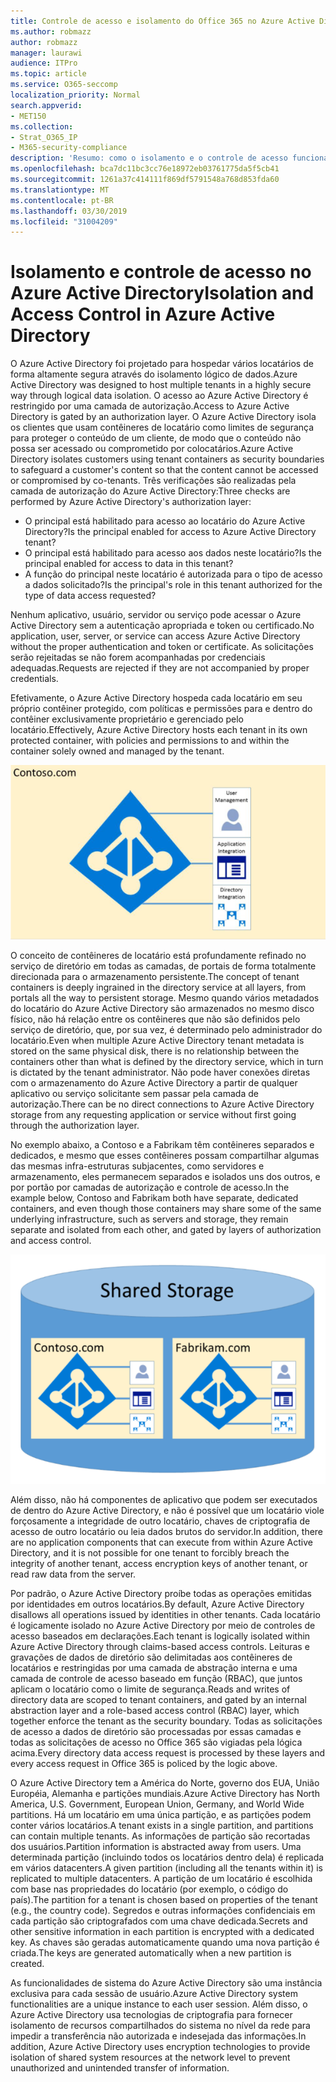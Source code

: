 ```yaml
---
title: Controle de acesso e isolamento do Office 365 no Azure Active Directory
ms.author: robmazz
author: robmazz
manager: laurawi
audience: ITPro
ms.topic: article
ms.service: O365-seccomp
localization_priority: Normal
search.appverid:
- MET150
ms.collection:
- Strat_O365_IP
- M365-security-compliance
description: 'Resumo: como o isolamento e o controle de acesso funcionam no Azure Active Directory.'
ms.openlocfilehash: bca7dc11bc3cc76e18972eb03761775da5f5cb41
ms.sourcegitcommit: 1261a37c414111f869df5791548a768d853fda60
ms.translationtype: MT
ms.contentlocale: pt-BR
ms.lasthandoff: 03/30/2019
ms.locfileid: "31004209"
---
```

# <a name="isolation-and-access-control-in-azure-active-directory"></a><span data-ttu-id="34b0d-103">Isolamento e controle de acesso no Azure Active Directory</span><span class="sxs-lookup"><span data-stu-id="34b0d-103">Isolation and Access Control in Azure Active Directory</span></span>

<span data-ttu-id="34b0d-104">O Azure Active Directory foi projetado para hospedar vários locatários de forma altamente segura através do isolamento lógico de dados.</span><span class="sxs-lookup"><span data-stu-id="34b0d-104">Azure Active Directory was designed to host multiple tenants in a highly secure way through logical data isolation.</span></span> <span data-ttu-id="34b0d-105">O acesso ao Azure Active Directory é restringido por uma camada de autorização.</span><span class="sxs-lookup"><span data-stu-id="34b0d-105">Access to Azure Active Directory is gated by an authorization layer.</span></span> <span data-ttu-id="34b0d-106">O Azure Active Directory isola os clientes que usam contêineres de locatário como limites de segurança para proteger o conteúdo de um cliente, de modo que o conteúdo não possa ser acessado ou comprometido por colocatários.</span><span class="sxs-lookup"><span data-stu-id="34b0d-106">Azure Active Directory isolates customers using tenant containers as security boundaries to safeguard a customer's content so that the content cannot be accessed or compromised by co-tenants.</span></span> <span data-ttu-id="34b0d-107">Três verificações são realizadas pela camada de autorização do Azure Active Directory:</span><span class="sxs-lookup"><span data-stu-id="34b0d-107">Three checks are performed by Azure Active Directory's authorization layer:</span></span>
- <span data-ttu-id="34b0d-108">O principal está habilitado para acesso ao locatário do Azure Active Directory?</span><span class="sxs-lookup"><span data-stu-id="34b0d-108">Is the principal enabled for access to Azure Active Directory tenant?</span></span>
- <span data-ttu-id="34b0d-109">O principal está habilitado para acesso aos dados neste locatário?</span><span class="sxs-lookup"><span data-stu-id="34b0d-109">Is the principal enabled for access to data in this tenant?</span></span>
- <span data-ttu-id="34b0d-110">A função do principal neste locatário é autorizada para o tipo de acesso a dados solicitado?</span><span class="sxs-lookup"><span data-stu-id="34b0d-110">Is the principal's role in this tenant authorized for the type of data access requested?</span></span>

<span data-ttu-id="34b0d-111">Nenhum aplicativo, usuário, servidor ou serviço pode acessar o Azure Active Directory sem a autenticação apropriada e token ou certificado.</span><span class="sxs-lookup"><span data-stu-id="34b0d-111">No application, user, server, or service can access Azure Active Directory without the proper authentication and token or certificate.</span></span> <span data-ttu-id="34b0d-112">As solicitações serão rejeitadas se não forem acompanhadas por credenciais adequadas.</span><span class="sxs-lookup"><span data-stu-id="34b0d-112">Requests are rejected if they are not accompanied by proper credentials.</span></span>

<span data-ttu-id="34b0d-113">Efetivamente, o Azure Active Directory hospeda cada locatário em seu próprio contêiner protegido, com políticas e permissões para e dentro do contêiner exclusivamente proprietário e gerenciado pelo locatário.</span><span class="sxs-lookup"><span data-stu-id="34b0d-113">Effectively, Azure Active Directory hosts each tenant in its own protected container, with policies and permissions to and within the container solely owned and managed by the tenant.</span></span>
 
![Contêiner do Azure](media/office-365-isolation-azure-container.png)

<span data-ttu-id="34b0d-115">O conceito de contêineres de locatário está profundamente refinado no serviço de diretório em todas as camadas, de portais de forma totalmente direcionada para o armazenamento persistente.</span><span class="sxs-lookup"><span data-stu-id="34b0d-115">The concept of tenant containers is deeply ingrained in the directory service at all layers, from portals all the way to persistent storage.</span></span> <span data-ttu-id="34b0d-116">Mesmo quando vários metadados do locatário do Azure Active Directory são armazenados no mesmo disco físico, não há relação entre os contêineres que não são definidos pelo serviço de diretório, que, por sua vez, é determinado pelo administrador do locatário.</span><span class="sxs-lookup"><span data-stu-id="34b0d-116">Even when multiple Azure Active Directory tenant metadata is stored on the same physical disk, there is no relationship between the containers other than what is defined by the directory service, which in turn is dictated by the tenant administrator.</span></span> <span data-ttu-id="34b0d-117">Não pode haver conexões diretas com o armazenamento do Azure Active Directory a partir de qualquer aplicativo ou serviço solicitante sem passar pela camada de autorização.</span><span class="sxs-lookup"><span data-stu-id="34b0d-117">There can be no direct connections to Azure Active Directory storage from any requesting application or service without first going through the authorization layer.</span></span>

<span data-ttu-id="34b0d-118">No exemplo abaixo, a Contoso e a Fabrikam têm contêineres separados e dedicados, e mesmo que esses contêineres possam compartilhar algumas das mesmas infra-estruturas subjacentes, como servidores e armazenamento, eles permanecem separados e isolados uns dos outros, e por portão por camadas de autorização e controle de acesso.</span><span class="sxs-lookup"><span data-stu-id="34b0d-118">In the example below, Contoso and Fabrikam both have separate, dedicated containers, and even though those containers may share some of the same underlying infrastructure, such as servers and storage, they remain separate and isolated from each other, and gated by layers of authorization and access control.</span></span>
 
![Contêineres dedicados do Azure](media/office-365-isolation-azure-dedicated-containers.png)

<span data-ttu-id="34b0d-120">Além disso, não há componentes de aplicativo que podem ser executados de dentro do Azure Active Directory, e não é possível que um locatário viole forçosamente a integridade de outro locatário, chaves de criptografia de acesso de outro locatário ou leia dados brutos do servidor.</span><span class="sxs-lookup"><span data-stu-id="34b0d-120">In addition, there are no application components that can execute from within Azure Active Directory, and it is not possible for one tenant to forcibly breach the integrity of another tenant, access encryption keys of another tenant, or read raw data from the server.</span></span>

<span data-ttu-id="34b0d-121">Por padrão, o Azure Active Directory proíbe todas as operações emitidas por identidades em outros locatários.</span><span class="sxs-lookup"><span data-stu-id="34b0d-121">By default, Azure Active Directory disallows all operations issued by identities in other tenants.</span></span> <span data-ttu-id="34b0d-122">Cada locatário é logicamente isolado no Azure Active Directory por meio de controles de acesso baseados em declarações.</span><span class="sxs-lookup"><span data-stu-id="34b0d-122">Each tenant is logically isolated within Azure Active Directory through claims-based access controls.</span></span> <span data-ttu-id="34b0d-123">Leituras e gravações de dados de diretório são delimitadas aos contêineres de locatários e restringidas por uma camada de abstração interna e uma camada de controle de acesso baseado em função (RBAC), que juntos aplicam o locatário como o limite de segurança.</span><span class="sxs-lookup"><span data-stu-id="34b0d-123">Reads and writes of directory data are scoped to tenant containers, and gated by an internal abstraction layer and a role-based access control (RBAC) layer, which together enforce the tenant as the security boundary.</span></span> <span data-ttu-id="34b0d-124">Todas as solicitações de acesso a dados de diretório são processadas por essas camadas e todas as solicitações de acesso no Office 365 são vigiadas pela lógica acima.</span><span class="sxs-lookup"><span data-stu-id="34b0d-124">Every directory data access request is processed by these layers and every access request in Office 365 is policed by the logic above.</span></span>

<span data-ttu-id="34b0d-125">O Azure Active Directory tem a América do Norte, governo dos EUA, União Européia, Alemanha e partições mundiais.</span><span class="sxs-lookup"><span data-stu-id="34b0d-125">Azure Active Directory has North America, U.S. Government, European Union, Germany, and World Wide partitions.</span></span> <span data-ttu-id="34b0d-126">Há um locatário em uma única partição, e as partições podem conter vários locatários.</span><span class="sxs-lookup"><span data-stu-id="34b0d-126">A tenant exists in a single partition, and partitions can contain multiple tenants.</span></span> <span data-ttu-id="34b0d-127">As informações de partição são recortadas dos usuários.</span><span class="sxs-lookup"><span data-stu-id="34b0d-127">Partition information is abstracted away from users.</span></span> <span data-ttu-id="34b0d-128">Uma determinada partição (incluindo todos os locatários dentro dela) é replicada em vários datacenters.</span><span class="sxs-lookup"><span data-stu-id="34b0d-128">A given partition (including all the tenants within it) is replicated to multiple datacenters.</span></span> <span data-ttu-id="34b0d-129">A partição de um locatário é escolhida com base nas propriedades do locatário (por exemplo, o código do país).</span><span class="sxs-lookup"><span data-stu-id="34b0d-129">The partition for a tenant is chosen based on properties of the tenant (e.g., the country code).</span></span> <span data-ttu-id="34b0d-130">Segredos e outras informações confidenciais em cada partição são criptografados com uma chave dedicada.</span><span class="sxs-lookup"><span data-stu-id="34b0d-130">Secrets and other sensitive information in each partition is encrypted with a dedicated key.</span></span> <span data-ttu-id="34b0d-131">As chaves são geradas automaticamente quando uma nova partição é criada.</span><span class="sxs-lookup"><span data-stu-id="34b0d-131">The keys are generated automatically when a new partition is created.</span></span>

<span data-ttu-id="34b0d-132">As funcionalidades de sistema do Azure Active Directory são uma instância exclusiva para cada sessão de usuário.</span><span class="sxs-lookup"><span data-stu-id="34b0d-132">Azure Active Directory system functionalities are a unique instance to each user session.</span></span> <span data-ttu-id="34b0d-133">Além disso, o Azure Active Directory usa tecnologias de criptografia para fornecer isolamento de recursos compartilhados do sistema no nível da rede para impedir a transferência não autorizada e indesejada das informações.</span><span class="sxs-lookup"><span data-stu-id="34b0d-133">In addition, Azure Active Directory uses encryption technologies to provide isolation of shared system resources at the network level to prevent unauthorized and unintended transfer of information.</span></span>
